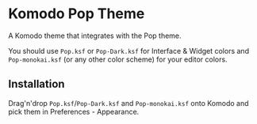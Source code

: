# Komodo Pop Theme

A Komodo theme that integrates with the Pop theme.

You should use `Pop.ksf` or `Pop-Dark.ksf` for Interface & Widget colors and `Pop-monokai.ksf` (or any other color scheme) for your editor colors.

## Installation

Drag'n'drop `Pop.ksf`/`Pop-Dark.ksf` and `Pop-monokai.ksf` onto Komodo and pick them in Preferences - Appearance.